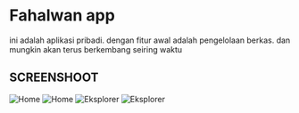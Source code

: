 # Fahalwan app

ini adalah aplikasi pribadi.
dengan fitur awal adalah pengelolaan berkas.
dan mungkin akan terus berkembang seiring waktu

## SCREENSHOOT
![Home](ss/ss1.jpg)
![Home](ss/ss4.jpg)
![Eksplorer](ss/ss2.jpg)
![Eksplorer](ss/ss3.jpg)

